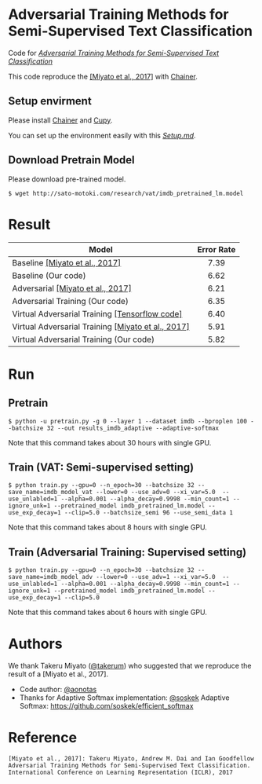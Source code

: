 # Adversarial Training Methods for Semi-Supervised Text Classification
Code for [*Adversarial Training Methods for Semi-Supervised Text Classification*](https://arxiv.org/abs/1605.07725)

This code reproduce the [[Miyato et al., 2017]](https://arxiv.org/abs/1605.07725) with [Chainer](https://github.com/chainer/chainer).


## Setup envirment
Please install [Chainer](https://github.com/chainer/chainer) and [Cupy](https://github.com/cupy/cupy).

You can set up the environment easily with this [*Setup.md*](https://github.com/aonotas/adversarial_text/blob/master/Setup.md).

## Download Pretrain Model
Please download pre-trained model.
```
$ wget http://sato-motoki.com/research/vat/imdb_pretrained_lm.model
```

# Result
Model                                                                           | Error Rate
------------------------------------------------------------------------------- | :---:
Baseline [[Miyato et al., 2017]](https://arxiv.org/pdf/1605.07725.pdf)          | 7.39
Baseline (Our code)                                                             | 6.62
Adversarial [[Miyato et al., 2017]](https://arxiv.org/pdf/1605.07725.pdf)       | 6.21
Adversarial Training (Our code)                                                 | 6.35
Virtual Adversarial Training [[Tensorflow code]](https://github.com/tensorflow/models/tree/master/research/adversarial_text) | 6.40
Virtual Adversarial Training [[Miyato et al., 2017]](https://arxiv.org/pdf/1605.07725.pdf) | 5.91
Virtual Adversarial Training (Our code)                                         | 5.82


# Run
## Pretrain
```
$ python -u pretrain.py -g 0 --layer 1 --dataset imdb --bproplen 100 --batchsize 32 --out results_imdb_adaptive --adaptive-softmax
```
Note that this command takes about 30 hours with single GPU.

## Train (VAT: Semi-supervised setting)
```
$ python train.py --gpu=0 --n_epoch=30 --batchsize 32 --save_name=imdb_model_vat --lower=0 --use_adv=0 --xi_var=5.0  --use_unlabled=1 --alpha=0.001 --alpha_decay=0.9998 --min_count=1 --ignore_unk=1 --pretrained_model imdb_pretrained_lm.model --use_exp_decay=1 --clip=5.0 --batchsize_semi 96 --use_semi_data 1
```
Note that this command takes about 8 hours with single GPU.

## Train (Adversarial Training: Supervised setting)
```
$ python train.py --gpu=0 --n_epoch=30 --batchsize 32 --save_name=imdb_model_adv --lower=0 --use_adv=1 --xi_var=5.0  --use_unlabled=1 --alpha=0.001 --alpha_decay=0.9998 --min_count=1 --ignore_unk=1 --pretrained_model imdb_pretrained_lm.model --use_exp_decay=1 --clip=5.0
```
Note that this command takes about 6 hours with single GPU.

# Authors
We thank Takeru Miyato ([@takerum](https://github.com/takerum)) who suggested that we reproduce the result of a [Miyato et al., 2017].
- Code author: [@aonotas](https://github.com/aonotas/)
- Thanks for Adaptive Softmax implementation: [@soskek](https://github.com/soskek/)
Adaptive Softmax: https://github.com/soskek/efficient_softmax
# Reference
```
[Miyato et al., 2017]: Takeru Miyato, Andrew M. Dai and Ian Goodfellow
Adversarial Training Methods for Semi-Supervised Text Classification.
International Conference on Learning Representation (ICLR), 2017
```
